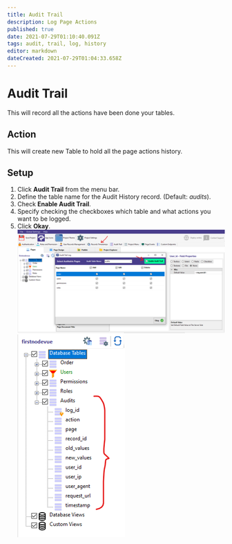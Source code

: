 ```yaml
---
title: Audit Trail
description: Log Page Actions
published: true
date: 2021-07-29T01:10:40.091Z
tags: audit, trail, log, history
editor: markdown
dateCreated: 2021-07-29T01:04:33.658Z
---
```


# Audit Trail
This will record all the actions have been done your tables.

## Action
This will create new Table to hold all the page actions history.

## Setup
1. Click **Audit Trail** from the menu bar.
2. Define the table name for the Audit History record. (Default: *audits*).
3. Check **Enable Audit Trail**.
4. Specify checking the checkboxes which table and what actions you want to be logged.
5. Click **Okay**.
![1.png](/security/audittrail/1.png)
![2.png](/security/audittrail/2.png)